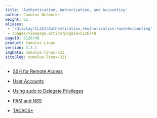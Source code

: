 ```yaml
---
title: 'Authentication, Authorization, and Accounting'
author: Cumulus Networks
weight: 61
aliases:
 - '/display/CL321/Authentication,+Authorization,+and+Accounting'
 - /pages/viewpage.action?pageId=5126748
pageID: 5126748
product: Cumulus Linux
version: 3.2.1
imgData: cumulus-linux-321
siteSlug: cumulus-linux-321
---
```

  - [SSH for Remote
    Access](/version/cumulus-linux-321/System_Configuration/Authentication_Authorization_and_Accounting/SSH_for_Remote_Access)

  - [User
    Accounts](/version/cumulus-linux-321/System_Configuration/Authentication_Authorization_and_Accounting/User_Accounts)

  - [Using sudo to Delegate
    Privileges](/version/cumulus-linux-321/System_Configuration/Authentication_Authorization_and_Accounting/Using_sudo_to_Delegate_Privileges)

  - [PAM and
    NSS](/version/cumulus-linux-321/System_Configuration/Authentication_Authorization_and_Accounting/LDAP_Authentication_and_Authorization)

  - [TACACS+](/version/cumulus-linux-321/System_Configuration/Authentication_Authorization_and_Accounting/TACACS_Plus)
